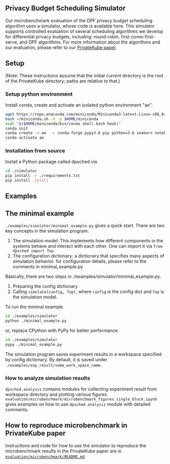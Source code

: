 ## Privacy Budget Scheduling Simulator

Our microbenchmark evaluation of the DPF privacy budget scheduling algorithm uses a simulator, whose code is available here.  This simulator supports controlled evaluation of several scheduling algorithms we develop for differential privacy budgets, including: round-robin, first-come-first-serve, and DPF algorithms. For more information about the algorithms and our evaluation, please refer to our [PrivateKube paper](https://columbia.github.io/PrivateKube/papers/osdi2021privatekube.pdf).

## Setup

(Note: These instructions assume that the initial current directory is the root of the PrivateKube directory; paths are relative to that.)

### Setup python environment
Install conda, create and activate an isolated python environment "ae". 
```bash
wget https://repo.anaconda.com/miniconda/Miniconda3-latest-Linux-x86_64.sh -O ~/miniconda.sh
bash ~/miniconda.sh -b -p $HOME/miniconda
eval "$($HOME/miniconda/bin/conda shell.bash hook)"
conda init
conda create -n ae  -c conda-forge pypy3.6 pip python=3.6 seaborn notebook -y
conda activate ae
```

### Installation from source
Install a Python package called dpsched via
 
```bash
cd ./simulator
pip install -r ./requirements.txt
pip install .[plot]
```


## Examples
## The minimal example
`./examples/simulator/minimal_example.py` gives a quick start. There are two key concepts in the simulation program:
1. The simulation model: This implements how different components in the systems behave and interact with each other. One can import it via `from dpsched import Top`
2. The configuration dictionary: a dictionary that specifies many aspects of simulation behavior. for configuration details, please refer to the comments in minimal_example.py

 Basically, there are two steps in ./examples/simulator/minimal_example.py.
 1. Preparing the config dictionary
 2. Calling `simulate(config, Top)`, where `config` is the config dict and `Top` is the simulation model.

To run the minimal example.
```bash
cd ./examples/simulator
python ./minimal_example.py
``` 
or, replace CPython with PyPy for better performance:
```bash
cd ./examples/simulator
pypy ./minimal_example.py
```

The simulation program saves experiment results in a workspace specified by config dictionary. By default, it is saved under `./examples/exp_result/some_work_space_name`.

### How to analyze simulation results
`dpsched.analysis` contains modules for collecting experiment result from workspace directory and plotting various figures.
`evaluation/microbenchmark/microbenchmark_figures_single_block.ipynb` gives examples on how to use `dpsched.analysis` module with detailed comments. 

## How to reproduce microbenchmark in PrivateKube paper

Instructions and code for how to use the simulator to reproduce the microbenchmark results in the PrivateKube paper are in [`evaluation/microbenchmark/README.md`](../evaluation/microbenchmark/README.md).

